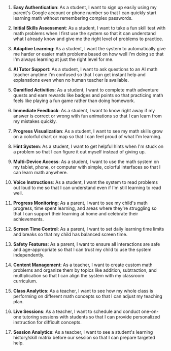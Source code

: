
1. **Easy Authentication**: As a student, I want to sign up easily using my parent's Google account or phone number so that I can quickly start learning math without remembering complex passwords.

2. **Initial Skills Assessment**: As a student, I want to take a fun skill test with math problems when I first use the system so that it can understand what I already know and give me the right level of problems to practice.

3. **Adaptive Learning**: As a student, I want the system to automatically give me harder or easier math problems based on how well I'm doing so that I'm always learning at just the right level for me.

4. **AI Tutor Support**: As a student, I want to ask questions to an AI math teacher anytime I'm confused so that I can get instant help and explanations even when no human teacher is available.

5. **Gamified Activities**: As a student, I want to complete math adventure quests and earn rewards like badges and points so that practicing math feels like playing a fun game rather than doing homework.

6. **Immediate Feedback**: As a student, I want to know right away if my answer is correct or wrong with fun animations so that I can learn from my mistakes quickly.

7. **Progress Visualization**: As a student, I want to see my math skills grow on a colorful chart or map so that I can feel proud of what I'm learning.

8. **Hint System**: As a student, I want to get helpful hints when I'm stuck on a problem so that I can figure it out myself instead of giving up.

9. **Multi-Device Access**: As a student, I want to use the math system on my tablet, phone, or computer with simple, colorful interfaces so that I can learn math anywhere.

10. **Voice Instructions**: As a student, I want the system to read problems out loud to me so that I can understand even if I'm still learning to read well.

11. **Progress Monitoring**: As a parent, I want to see my child's math progress, time spent learning, and areas where they're struggling so that I can support their learning at home and celebrate their achievements.

12. **Screen Time Control**: As a parent, I want to set daily learning time limits and breaks so that my child has balanced screen time.

13. **Safety Features**: As a parent, I want to ensure all interactions are safe and age-appropriate so that I can trust my child to use the system independently.
  
14. **Content Management**: As a teacher, I want to create custom math problems and organize them by topics like addition, subtraction, and multiplication so that I can align the system with my classroom curriculum.

15. **Class Analytics**: As a teacher, I want to see how my whole class is performing on different math concepts so that I can adjust my teaching plan.

16. **Live Sessions**: As a teacher, I want to schedule and conduct one-on-one tutoring sessions with students so that I can provide personalized instruction for difficult concepts.

17. **Session Analytics**: As a teacber, I want to see a student's learning history/skill matrix before our session so that I can prepare targeted help.

